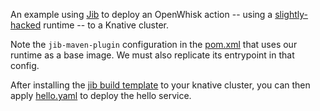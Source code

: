An example using [Jib](https://github.com/GoogleContainerTools/jib) to
deploy an OpenWhisk action -- using a
[slightly-hacked](https://github.com/jcrossley3/incubator-openwhisk-runtime-java/tree/knative)
runtime -- to a Knative cluster.

Note the `jib-maven-plugin` configuration in the [pom.xml](pom.xml)
that uses our runtime as a base image. We must also replicate its
entrypoint in that config.

After installing the [jib build
template](https://github.com/knative/build-templates/tree/master/jib)
to your knative cluster, you can then apply [hello.yaml](hello.yaml)
to deploy the hello service.

